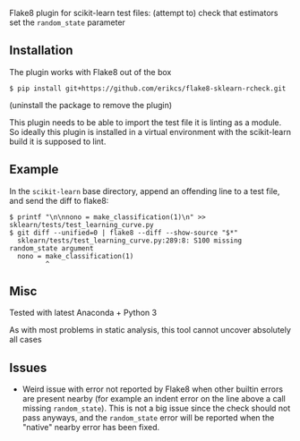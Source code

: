 Flake8 plugin for scikit-learn test files: (attempt to) check that estimators set the `random_state` parameter

## Installation

The plugin works with Flake8 out of the box

`$ pip install git+https://github.com/erikcs/flake8-sklearn-rcheck.git`

(uninstall the package to remove the plugin)

This plugin needs to be able to import the test file it is linting as a module. So ideally
this plugin is installed in a virtual environment with the scikit-learn build it is supposed to lint.

## Example

In the `scikit-learn` base directory, append an offending line to a test file, and send the diff to flake8:

```
$ printf "\n\nnono = make_classification(1)\n" >> sklearn/tests/test_learning_curve.py
$ git diff --unified=0 | flake8 --diff --show-source "$*"
  sklearn/tests/test_learning_curve.py:289:8: S100 missing random_state argument
  nono = make_classification(1)
         ^
```

## Misc

Tested with latest Anaconda + Python 3

As with most problems in static analysis, this tool cannot uncover absolutely all cases


## Issues

* Weird issue with error not reported by Flake8 when other builtin errors are present nearby (for example
  an indent error on the line above a call missing `random_state`). This is not a big issue since the check should not pass anyways, and the `random_state` error will be reported when the "native" nearby error has been fixed.
